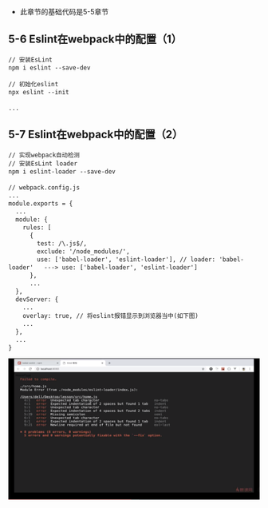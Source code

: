 * 此章节的基础代码是5-5章节
## 5-6 Eslint在webpack中的配置（1）
```
// 安装EsLint
npm i eslint --save-dev

// 初始化eslint
npx eslint --init

...
```

## 5-7 Eslint在webpack中的配置（2）
```
// 实现webpack自动检测
// 安装EsLint loader
npm i eslint-loader --save-dev

// webpack.config.js
...
module.exports = {
  ...
  module: {
    rules: [
      {
        test: /\.js$/,
        exclude: '/node_modules/',
        use: ['babel-loader', 'eslint-loader'], // loader: 'babel-loader'   ---> use: ['babel-loader', 'eslint-loader']
      },
      ...
  },
  devServer: {
    ...
    overlay: true, // 将eslint报错显示到浏览器当中(如下图)
    ...
  },
  ...
}
```
![](./images/w006.png)